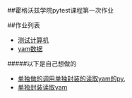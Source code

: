 ##霍格沃兹学院pytest课程第一次作业

##作业列表
- [测试计算机](test_cal.py)
- [yam数据](cal.yml)

#####以下是自己想做的

- [单独做的调用单独封装的读取yam的py](test_cal_2.py),
- [单独封装读取yam](getyam_open_cal.py)